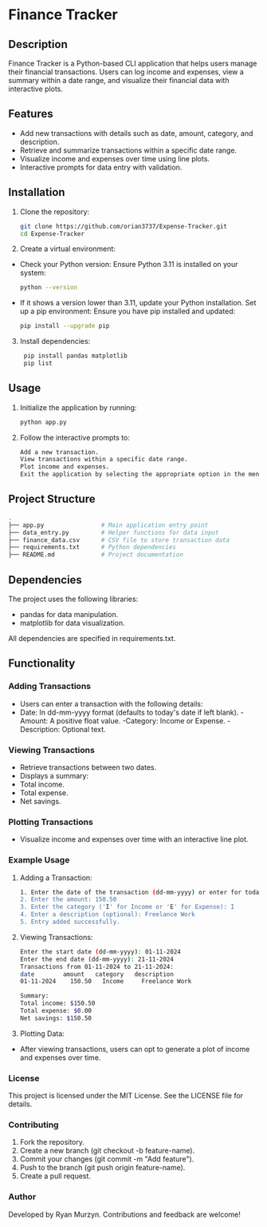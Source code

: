 # Finance Tracker

## Description

Finance Tracker is a Python-based CLI application that helps users manage their financial transactions. Users can log income and expenses, view a summary within a date range, and visualize their financial data with interactive plots.

## Features

- Add new transactions with details such as date, amount, category, and description.
- Retrieve and summarize transactions within a specific date range.
- Visualize income and expenses over time using line plots.
- Interactive prompts for data entry with validation.

## Installation

1. Clone the repository:

   ```bash
   git clone https://github.com/orian3737/Expense-Tracker.git
   cd Expense-Tracker
   ```

2. Create a virtual environment:

- Check your Python version: Ensure Python 3.11 is installed on your system:

   ```bash
   python --version
   ```

- If it shows a version lower than 3.11, update your Python installation.
Set up a pip environment: Ensure you have pip installed and updated:

   ```bash
   pip install --upgrade pip
   ```

3. Install dependencies:

   ```bash
    pip install pandas matplotlib
    pip list
   ```

## Usage

1. Initialize the application by running:

   ```bash
   python app.py
   ```

2. Follow the interactive prompts to:

   ```bash
   Add a new transaction.
   View transactions within a specific date range.
   Plot income and expenses.
   Exit the application by selecting the appropriate option in the menu.
   ```

## Project Structure

   ```bash
   .
   ├── app.py                # Main application entry point
   ├── data_entry.py         # Helper functions for data input
   ├── finance_data.csv      # CSV file to store transaction data
   ├── requirements.txt      # Python dependencies
   ├── README.md             # Project documentation
   ```

## Dependencies

The project uses the following libraries:

- pandas for data manipulation.
- matplotlib for data visualization.

All dependencies are specified in requirements.txt.

## Functionality

### Adding Transactions

- Users can enter a transaction with the following details:
- Date: In dd-mm-yyyy format (defaults to today's date if left blank).
 -Amount: A positive float value.
 -Category: Income or Expense.
 -Description: Optional text.

### Viewing Transactions

- Retrieve transactions between two dates.
- Displays a summary:
- Total income.
- Total expense.
- Net savings.

### Plotting Transactions

- Visualize income and expenses over time with an interactive line plot.

### Example Usage

1. Adding a Transaction:

   ```bash
   1. Enter the date of the transaction (dd-mm-yyyy) or enter for today's date: 21-11-2024
   2. Enter the amount: 150.50
   3. Enter the category ('I' for Income or 'E' for Expense): I
   4. Enter a description (optional): Freelance Work
   5. Entry added successfully.
   ```

2. Viewing Transactions:

     ```bash
     Enter the start date (dd-mm-yyyy): 01-11-2024
     Enter the end date (dd-mm-yyyy): 21-11-2024
     Transactions from 01-11-2024 to 21-11-2024:
     date        amount   category   description
     01-11-2024    150.50   Income     Freelance Work

     Summary:
     Total income: $150.50
     Total expense: $0.00
     Net savings: $150.50
     ```

3. Plotting Data:

- After viewing transactions, users can opt to generate a plot of income and expenses over time.

### License

This project is licensed under the MIT License. See the LICENSE file for details.

### Contributing

1. Fork the repository.
2. Create a new branch (git checkout -b feature-name).
3. Commit your changes (git commit -m "Add feature").
4. Push to the branch (git push origin feature-name).
5. Create a pull request.

### Author

Developed by Ryan Murzyn. Contributions and feedback are welcome!
